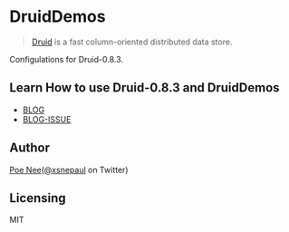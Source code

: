 # DruidDemos
>[Druid](http://druid.io/) is a fast column-oriented distributed data store.

Configulations for Druid-0.8.3.

## Learn How to use Druid-0.8.3 and DruidDemos

 * [BLOG](http://nepaul.github.io/2016/02/22/Druid-%E6%A5%B5%E9%80%9F%E9%AB%94%E9%A9%97/)
 * [BLOG-ISSUE](https://github.com/nepaul/nepaul.github.io/issues/1)

## Author
[Poe Nee](http://nepaul.github.io/)([@xsnepaul](https://twitter.com/xsnepaul) on Twitter)

## Licensing
MIT
